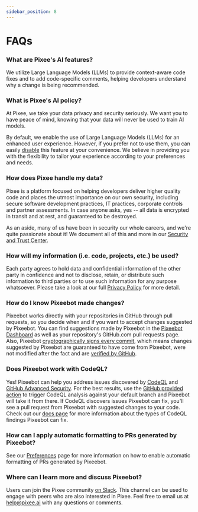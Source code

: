 ```yaml
---
sidebar_position: 8
---
```


# FAQs

### What are Pixee's AI features?

We utilize Large Language Models (LLMs) to provide context-aware code fixes and to add code-specific comments, helping developers understand why a change is being recommended.

### What is Pixee's AI policy?

At Pixee, we take your data privacy and security seriously. We want you to have peace of mind, knowing that your data will never be used to train AI models.

By default, we enable the use of Large Language Models (LLMs) for an enhanced user experience. However, if you prefer not to use them, you can easily [disable](configuring.md) this feature at your convenience. We believe in providing you with the flexibility to tailor your experience according to your preferences and needs.

### How does Pixee handle my data?

Pixee is a platform focused on helping developers deliver higher quality code and places the utmost importance on our own security, including secure software development practices, IT practices, corporate controls and partner assessments. In case anyone asks, yes -- all data is encrypted in transit and at rest, and guaranteed to be destroyed.

As an aside, many of us have been in security our whole careers, and we're quite passionate about it! We document all of this and more in our [Security and Trust Center](https://trust.pixee.ai/).

### How will my information (i.e. code, projects, etc.) be used?

Each party agrees to hold data and confidential information of the other party in confidence and not to disclose, retain, or distribute such information to third parties or to use such information for any purpose whatsoever. Please take a look at our full [Privacy Policy](https://www.pixee.ai/privacy) for more detail.

### How do I know Pixeebot made changes?

Pixeebot works directly with your repositories in GitHub through pull requests, so you decide when and if you want to accept changes suggested by Pixeebot. You can find suggestions made by Pixeebot in the [Pixeebot Dashboard](https://app.pixee.ai/) as well as your repository's GitHub.com pull requests page. Also, Pixeebot [cryptographically signs every commit](https://git-scm.com/book/en/v2/Git-Tools-Signing-Your-Work), which means changes suggested by Pixeebot are guaranteed to have come from Pixeebot, were not modified after the fact and are [verified by GitHub](https://docs.github.com/en/authentication/managing-commit-signature-verification/about-commit-signature-verification).

### Does Pixeebot work with CodeQL?

Yes! Pixeebot can help you address issues discovered by [CodeQL](https://docs.github.com/en/code-security/code-scanning/introduction-to-code-scanning/about-code-scanning-with-codeql) and [GitHub Advanced Security](https://docs.github.com/en/get-started/learning-about-github/about-github-advanced-security). For the best results, use the [GitHub provided action](https://github.com/github/codeql-action) to trigger CodeQL analysis against your default branch and Pixeebot will take it from there. If CodeQL discovers issues Pixeebot can fix, you'll see a pull request from Pixeebot with suggested changes to your code. Check out our [docs page](code-scanning-tools/codeql) for more information about the types of CodeQL findings Pixeebot can fix.

### How can I apply automatic formatting to PRs generated by Pixeebot?

See our [Preferences](configuring.md#configuring-automatic-formatting) page for more information on how to enable automatic formatting of PRs generated by Pixeebot.

### Where can I learn more and discuss Pixeebot?

Users can join the Pixee community [on Slack](https://join.slack.com/t/openpixee/shared_invite/zt-1pnk7jqdd-kfwilrfG7Ov4M8rorfOnUA). This channel can be used to engage with peers who are also interested in Pixee. Feel free to email us at help@pixee.ai with any questions or comments.
